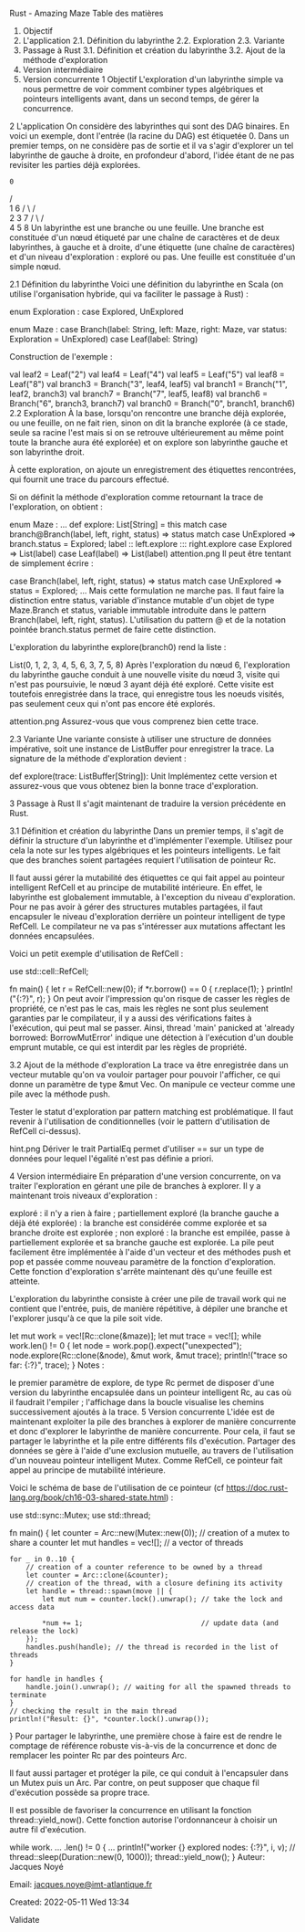 Rust - Amazing Maze
Table des matières
1. Objectif
2. L'application
   2.1. Définition du labyrinthe
   2.2. Exploration
   2.3. Variante
3. Passage à Rust
   3.1. Définition et création du labyrinthe
   3.2. Ajout de la méthode d'exploration
4. Version intermédiaire
5. Version concurrente
   1 Objectif
   L'exploration d'un labyrinthe simple va nous permettre de voir comment combiner types algébriques et pointeurs intelligents avant, dans un second temps, de gérer la concurrence.

2 L'application
On considère des labyrinthes qui sont des DAG binaires. En voici un exemple, dont l'entrée (la racine du DAG) est étiquetée 0. Dans un premier temps, on ne considère pas de sortie et il va s'agir d'explorer un tel labyrinthe de gauche à droite, en profondeur d'abord, l'idée étant de ne pas revisiter les parties déjà explorées.

    0
/ \
1   6
/ \ / \
2   3   7
/ \ / \
4   5   8
Un labyrinthe est une branche ou une feuille. Une branche est constituée d'un nœud étiqueté par une chaîne de caractères et de deux labyrinthes, à gauche et à droite, d'une étiquette (une chaîne de caractères) et d'un niveau d'exploration : exploré ou pas. Une feuille est constituée d'un simple nœud.

2.1 Définition du labyrinthe
Voici une définition du labyrinthe en Scala (on utilise l'organisation hybride, qui va faciliter le passage à Rust) :

enum Exploration :
case Explored, UnExplored

enum Maze :
case Branch(label: String, left: Maze, right: Maze, var status: Exploration = UnExplored)
case Leaf(label: String)

Construction de l'exemple :

val leaf2 = Leaf("2")
val leaf4 = Leaf("4")
val leaf5 = Leaf("5")
val leaf8 = Leaf("8")
val branch3 = Branch("3", leaf4, leaf5)
val branch1 = Branch("1", leaf2, branch3)
val branch7 = Branch("7", leaf5, leaf8)
val branch6 = Branch("6", branch3, branch7)
val branch0 = Branch("0", branch1, branch6)
2.2 Exploration
À la base, lorsqu'on rencontre une branche déjà explorée, ou une feuille, on ne fait rien, sinon on dit la branche explorée (à ce stade, seule sa racine l'est mais si on se retrouve ultérieurement au même point toute la branche aura été explorée) et on explore son labyrinthe gauche et son labyrinthe droit.

À cette exploration, on ajoute un enregistrement des étiquettes rencontrées, qui fournit une trace du parcours effectué.

Si on définit la méthode d'exploration comme retournant la trace de l'exploration, on obtient :

enum Maze :
...
def explore: List[String] = this match
case branch@Branch(label, left, right, status) =>
status match
case UnExplored => branch.status = Explored; label :: left.explore ::: right.explore
case Explored => List(label)
case Leaf(label) => List(label)
attention.png Il peut être tentant de simplement écrire :

case Branch(label, left, right, status) =>
status match
case UnExplored => status = Explored; ...
Mais cette formulation ne marche pas. Il faut faire la distinction entre status, variable d'instance mutable d'un objet de type Maze.Branch et status, variable immutable introduite dans le pattern Branch(label, left, right, status). L'utilisation du pattern @ et de la notation pointée branch.status permet de faire cette distinction.

L'exploration du labyrinthe explore(branch0) rend la liste :

List(0, 1, 2, 3, 4, 5, 6, 3, 7, 5, 8)
Après l'exploration du nœud 6, l'exploration du labyrinthe gauche conduit à une nouvelle visite du nœud 3, visite qui n'est pas poursuivie, le nœud 3 ayant déjà été exploré. Cette visite est toutefois enregistrée dans la trace, qui enregistre tous les noeuds visités, pas seulement ceux qui n'ont pas encore été explorés.

attention.png Assurez-vous que vous comprenez bien cette trace.

2.3 Variante
Une variante consiste à utiliser une structure de données impérative, soit une instance de ListBuffer pour enregistrer la trace. La signature de la méthode d'exploration devient :

def explore(trace: ListBuffer[String]): Unit
Implémentez cette version et assurez-vous que vous obtenez bien la bonne trace d'exploration.

3 Passage à Rust
Il s'agit maintenant de traduire la version précédente en Rust.

3.1 Définition et création du labyrinthe
Dans un premier temps, il s'agit de définir la structure d'un labyrinthe et d'implémenter l'exemple. Utilisez pour cela la note sur les types algébriques et les pointeurs intelligents. Le fait que des branches soient partagées requiert l'utilisation de pointeur Rc.

Il faut aussi gérer la mutabilité des étiquettes ce qui fait appel au pointeur intelligent RefCell et au principe de mutabilité intérieure. En effet, le labyrinthe est globalement immutable, à l'exception du niveau d'exploration. Pour ne pas avoir à gérer des structures mutables partagées, il faut encapsuler le niveau d'exploration derrière un pointeur intelligent de type RefCell. Le compilateur ne va pas s'intéresser aux mutations affectant les données encapsulées.

Voici un petit exemple d'utilisation de RefCell :

use std::cell::RefCell;

fn main() {
let r = RefCell::new(0);
if *r.borrow() == 0 { r.replace(1); }
println!("{:?}", r);
}
On peut avoir l'impression qu'on risque de casser les règles de propriété, ce n'est pas le cas, mais les règles ne sont plus seulement garanties par le compilateur, il y a aussi des vérifications faites à l'exécution, qui peut mal se passer. Ainsi, thread 'main' panicked at 'already borrowed: BorrowMutError' indique une détection à l'exécution d'un double emprunt mutable, ce qui est interdit par les règles de propriété.

3.2 Ajout de la méthode d'exploration
La trace va être enregistrée dans un vecteur mutable qu'on va vouloir partager pour pouvoir l'afficher, ce qui donne un paramètre de type &mut Vec<String>. On manipule ce vecteur comme une pile avec la méthode push.

Tester le statut d'exploration par pattern matching est problématique. Il faut revenir à l'utilisation de conditionnelles (voir le pattern d'utilisation de RefCell ci-dessus).

hint.png Dériver le trait PartialEq permet d'utiliser == sur un type de données pour lequel l'égalité n'est pas définie a priori.

4 Version intermédiaire
En préparation d'une version concurrente, on va traiter l'exploration en gérant une pile de branches à explorer. Il y a maintenant trois niveaux d'exploration :

exploré : il n'y a rien à faire ;
partiellement exploré (la branche gauche a déjà été explorée) : la branche est considérée comme explorée et sa branche droite est explorée ;
non exploré : la branche est empilée, passe à partiellement explorée et sa branche gauche est explorée.
La pile peut facilement être implémentée à l'aide d'un vecteur et des méthodes push et pop et passée comme nouveau paramètre de la fonction d'exploration. Cette fonction d'exploration s'arrête maintenant dès qu'une feuille est atteinte.

L'exploration du labyrinthe consiste à créer une pile de travail work qui ne contient que l'entrée, puis, de manière répétitive, à dépiler une branche et l'explorer jusqu'à ce que la pile soit vide.

let mut work = vec![Rc::clone(&maze)];
let mut trace = vec![];
while work.len() != 0 {
let node = work.pop().expect("unexpected");
node.explore(Rc::clone(&node), &mut work, &mut trace);
println!("trace so far: {:?}", trace);
}
Notes :

le premier paramètre de explore, de type Rc<Maze> permet de disposer d'une version du labyrinthe encapsulée dans un pointeur intelligent Rc, au cas où il faudrait l'empiler ;
l'affichage dans la boucle visualise les chemins successivement ajoutés à la trace.
5 Version concurrente
L'idée est de maintenant exploiter la pile des branches à explorer de manière concurrente et donc d'explorer le labyrinthe de manière concurrente. Pour cela, il faut se partager le labyrinthe et la pile entre différents fils d'exécution. Partager des données se gère à l'aide d'une exclusion mutuelle, au travers de l'utilisation d'un nouveau pointeur intelligent Mutex. Comme RefCell, ce pointeur fait appel au principe de mutabilité intérieure.

Voici le schéma de base de l'utilisation de ce pointeur (cf https://doc.rust-lang.org/book/ch16-03-shared-state.html) :

use std::sync::Mutex;
use std::thread;

fn main() {
let counter = Arc::new(Mutex::new(0)); // creation of a mutex to share a counter
let mut handles = vec![]; // a vector of threads

    for _ in 0..10 {
        // creation of a counter reference to be owned by a thread
        let counter = Arc::clone(&counter);
        // creation of the thread, with a closure defining its activity
        let handle = thread::spawn(move || {         
            let mut num = counter.lock().unwrap(); // take the lock and access data

            *num += 1;                             // update data (and release the lock)
        });
        handles.push(handle); // the thread is recorded in the list of threads
    }

    for handle in handles {
        handle.join().unwrap(); // waiting for all the spawned threads to terminate
    }
    // checking the result in the main thread
    println!("Result: {}", *counter.lock().unwrap());
}
Pour partager le labyrinthe, une première chose à faire est de rendre le comptage de référence robuste vis-à-vis de la concurrence et donc de remplacer les pointer Rc par des pointeurs Arc.

Il faut aussi partager et protéger la pile, ce qui conduit à l'encapsuler dans un Mutex puis un Arc. Par contre, on peut supposer que chaque fil d'exécution possède sa propre trace.

Il est possible de favoriser la concurrence en utilisant la fonction thread::yield_now(). Cette fonction autorise l'ordonnanceur à choisir un autre fil d'exécution.

while work. ... .len() != 0 {
...
println!("worker {} explored nodes: {:?}", i, v);
// thread::sleep(Duration::new(0, 1000));
thread::yield_now();
}
Auteur: Jacques Noyé

Email: jacques.noye@imt-atlantique.fr

Created: 2022-05-11 Wed 13:34

Validate